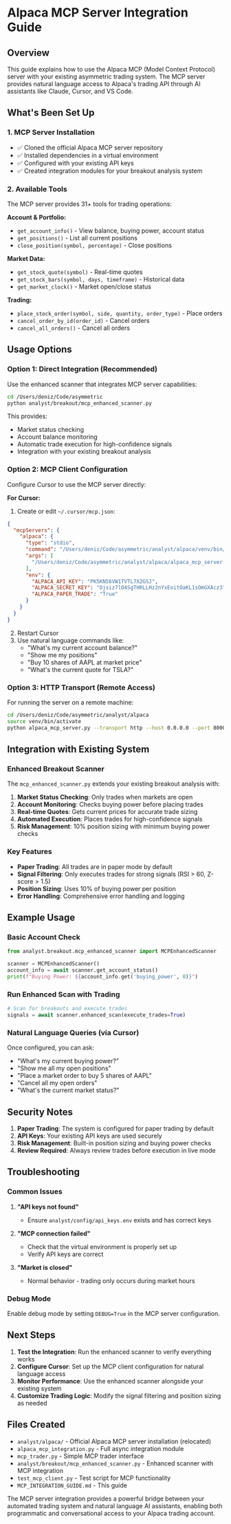 # Alpaca MCP Server Integration Guide

## Overview

This guide explains how to use the Alpaca MCP (Model Context Protocol) server with your existing asymmetric trading system. The MCP server provides natural language access to Alpaca's trading API through AI assistants like Claude, Cursor, and VS Code.

## What's Been Set Up

### 1. MCP Server Installation
- ✅ Cloned the official Alpaca MCP server repository
- ✅ Installed dependencies in a virtual environment
- ✅ Configured with your existing API keys
- ✅ Created integration modules for your breakout analysis system

### 2. Available Tools
The MCP server provides 31+ tools for trading operations:

**Account & Portfolio:**
- `get_account_info()` - View balance, buying power, account status
- `get_positions()` - List all current positions
- `close_position(symbol, percentage)` - Close positions

**Market Data:**
- `get_stock_quote(symbol)` - Real-time quotes
- `get_stock_bars(symbol, days, timeframe)` - Historical data
- `get_market_clock()` - Market open/close status

**Trading:**
- `place_stock_order(symbol, side, quantity, order_type)` - Place orders
- `cancel_order_by_id(order_id)` - Cancel orders
- `cancel_all_orders()` - Cancel all orders

## Usage Options

### Option 1: Direct Integration (Recommended)
Use the enhanced scanner that integrates MCP server capabilities:

```bash
cd /Users/deniz/Code/asymmetric
python analyst/breakout/mcp_enhanced_scanner.py
```

This provides:
- Market status checking
- Account balance monitoring
- Automatic trade execution for high-confidence signals
- Integration with your existing breakout analysis

### Option 2: MCP Client Configuration
Configure Cursor to use the MCP server directly:

**For Cursor:**
1. Create or edit `~/.cursor/mcp.json`:
```json
{
  "mcpServers": {
    "alpaca": {
      "type": "stdio",
      "command": "/Users/deniz/Code/asymmetric/analyst/alpaca/venv/bin/python",
      "args": [
        "/Users/deniz/Code/asymmetric/analyst/alpaca/alpaca_mcp_server.py"
      ],
      "env": {
        "ALPACA_API_KEY": "PK5KN56VW1TVTL7X2GSJ",
        "ALPACA_SECRET_KEY": "Ojsiz7lO4SgTHRLLHz2nYxEoitOaKL1sOmGXAcz3",
        "ALPACA_PAPER_TRADE": "True"
      }
    }
  }
}
```

2. Restart Cursor
3. Use natural language commands like:
   - "What's my current account balance?"
   - "Show me my positions"
   - "Buy 10 shares of AAPL at market price"
   - "What's the current quote for TSLA?"

### Option 3: HTTP Transport (Remote Access)
For running the server on a remote machine:

```bash
cd /Users/deniz/Code/asymmetric/analyst/alpaca
source venv/bin/activate
python alpaca_mcp_server.py --transport http --host 0.0.0.0 --port 8000
```

## Integration with Existing System

### Enhanced Breakout Scanner
The `mcp_enhanced_scanner.py` extends your existing breakout analysis with:

1. **Market Status Checking**: Only trades when markets are open
2. **Account Monitoring**: Checks buying power before placing trades
3. **Real-time Quotes**: Gets current prices for accurate trade sizing
4. **Automated Execution**: Places trades for high-confidence signals
5. **Risk Management**: 10% position sizing with minimum buying power checks

### Key Features
- **Paper Trading**: All trades are in paper mode by default
- **Signal Filtering**: Only executes trades for strong signals (RSI > 60, Z-score > 1.5)
- **Position Sizing**: Uses 10% of buying power per position
- **Error Handling**: Comprehensive error handling and logging

## Example Usage

### Basic Account Check
```python
from analyst.breakout.mcp_enhanced_scanner import MCPEnhancedScanner

scanner = MCPEnhancedScanner()
account_info = await scanner.get_account_status()
print(f"Buying Power: ${account_info.get('buying_power', 0)}")
```

### Run Enhanced Scan with Trading
```python
# Scan for breakouts and execute trades
signals = await scanner.enhanced_scan(execute_trades=True)
```

### Natural Language Queries (via Cursor)
Once configured, you can ask:
- "What's my current buying power?"
- "Show me all my open positions"
- "Place a market order to buy 5 shares of AAPL"
- "Cancel all my open orders"
- "What's the current market status?"

## Security Notes

1. **Paper Trading**: The system is configured for paper trading by default
2. **API Keys**: Your existing API keys are used securely
3. **Risk Management**: Built-in position sizing and buying power checks
4. **Review Required**: Always review trades before execution in live mode

## Troubleshooting

### Common Issues

1. **"API keys not found"**
   - Ensure `analyst/config/api_keys.env` exists and has correct keys

2. **"MCP connection failed"**
   - Check that the virtual environment is properly set up
   - Verify API keys are correct

3. **"Market is closed"**
   - Normal behavior - trading only occurs during market hours

### Debug Mode
Enable debug mode by setting `DEBUG=True` in the MCP server configuration.

## Next Steps

1. **Test the Integration**: Run the enhanced scanner to verify everything works
2. **Configure Cursor**: Set up the MCP client configuration for natural language access
3. **Monitor Performance**: Use the enhanced scanner alongside your existing system
4. **Customize Trading Logic**: Modify the signal filtering and position sizing as needed

## Files Created

- `analyst/alpaca/` - Official Alpaca MCP server installation (relocated)
- `alpaca_mcp_integration.py` - Full async integration module
- `mcp_trader.py` - Simple MCP trader interface
- `analyst/breakout/mcp_enhanced_scanner.py` - Enhanced scanner with MCP integration
- `test_mcp_client.py` - Test script for MCP functionality
- `MCP_INTEGRATION_GUIDE.md` - This guide

The MCP server integration provides a powerful bridge between your automated trading system and natural language AI assistants, enabling both programmatic and conversational access to your Alpaca trading account.
